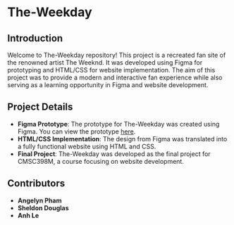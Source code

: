 # The-Weekday

## Introduction
Welcome to The-Weekday repository! This project is a recreated fan site of the renowned artist The Weeknd. It was developed using Figma for prototyping and HTML/CSS for website implementation. The aim of this project was to provide a modern and interactive fan experience while also serving as a learning opportunity in Figma and website development.

## Project Details
- **Figma Prototype**: The prototype for The-Weekday was created using Figma. You can view the prototype [here](https://www.figma.com/file/2inrMPIqfuQyPv48IYmGz3/Angelyn-Pham%2C-Sheldon-Douglas%2C-Anh-Le?type=design&mode=design&t=DdmUQr3haui11ZCQ-1).
- **HTML/CSS Implementation**: The design from Figma was translated into a fully functional website using HTML and CSS.
- **Final Project**: The-Weekday was developed as the final project for CMSC398M, a course focusing on website development.

## Contributors
- **Angelyn Pham**
- **Sheldon Douglas**
- **Anh Le**
